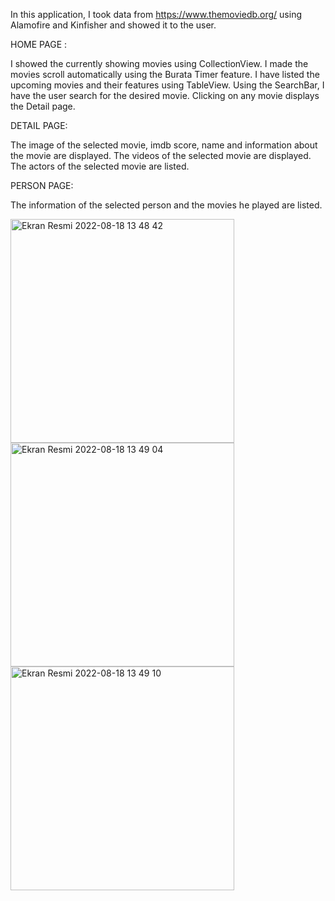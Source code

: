 In this application, I took data from https://www.themoviedb.org/ using Alamofire and Kinfisher and showed it to the user.

HOME PAGE :

I showed the currently showing movies using CollectionView. I made the movies scroll automatically using the Burata Timer feature.
I have listed the upcoming movies and their features using TableView.
Using the SearchBar, I have the user search for the desired movie.
Clicking on any movie displays the Detail page.

DETAIL PAGE:

The image of the selected movie, imdb score, name and information about the movie are displayed.
The videos of the selected movie are displayed.
The actors of the selected movie are listed.

PERSON PAGE:

The information of the selected person and the movies he played are listed.

<img width="358" alt="Ekran Resmi 2022-08-18 13 48 42" src="https://user-images.githubusercontent.com/82399051/185377644-b514653e-e1e8-45bd-8587-908e44df1cc5.png">
<img width="358" alt="Ekran Resmi 2022-08-18 13 49 04" src="https://user-images.githubusercontent.com/82399051/185377651-7a4b04bf-7c87-4edf-b076-953fdbc2207f.png">
<img width="358" alt="Ekran Resmi 2022-08-18 13 49 10" src="https://user-images.githubusercontent.com/82399051/185377671-db3a3921-658b-478c-b011-fe9ce67492b1.png">

